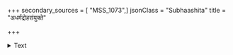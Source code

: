 +++
secondary_sources = [ "MSS_1073",]
jsonClass = "Subhaashita"
title = "अधर्मद्रोहसंयुक्ते"

+++

<details><summary>Text</summary>

अधर्मद्रोहसंयुक्ते मित्रजातेऽप्युपेक्षणम्।  
आत्मवन्मित्रवर्गे तु प्राणानपि परित्यजेत्॥
</details>
